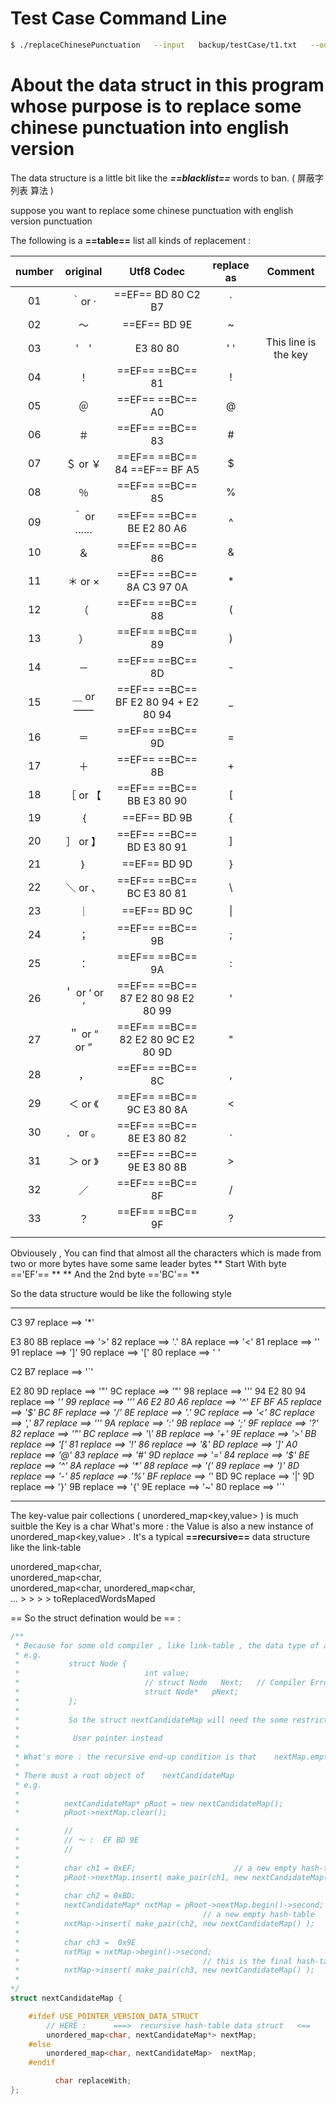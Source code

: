 # Test Case Command Line 

```bash
$ ./replaceChinesePunctuation   --input   backup/testCase/t1.txt   --output   output.txt
```


# About the data struct in this program whose purpose is to replace some chinese punctuation into english version  
The data structure is a little bit like the ***==blacklist==*** words to ban. ( 屏蔽字列表 算法 )


suppose you want to replace some chinese punctuation with   english version punctuation

The following is a **==table==** list all kinds of replacement :

| number | original |                 Utf8 Codec               | replace as  |              Comment            |
|:------:|:--------:|:----------------------------------------:|:-----------:|:-------------------------------:|
| 01 | ｀or ·       | ==EF== BD 80   C2 B7                     |  `          |                                 |
| 02 | ～           | ==EF== BD 9E                             |  ~          |                                 |
| 03 |  '　'        | E3 80 80                                 | ' '         |   This line is the <Space> key  |
| 04 | ！           | ==EF== ==BC== 81                         |  !          |                                 |
| 05 | ＠           | ==EF== ==BC== A0                         |  @          |                                 |
| 06 | ＃           | ==EF== ==BC== 83                         |  #          |                                 |
| 07 | ＄ or ￥     | ==EF== ==BC== 84   ==EF== BF A5          |  $          |                                 |
| 08 | ％           | ==EF== ==BC== 85                         |  %          |                                 |
| 09 | ＾ or ……     | ==EF== ==BC== BE   E2 80 A6              |  ^          |                                 |
| 10 | ＆           | ==EF== ==BC== 86                         |  &          |                                 |
| 11 | ＊ or ×      | ==EF== ==BC== 8A   C3 97 0A              |  *          |                                 |
| 12 | （           | ==EF== ==BC== 88                         |  (          |                                 |
| 13 | ）           | ==EF== ==BC== 89                         |  )          |                                 |
| 14 | －           | ==EF== ==BC== 8D                         |  -          |                                 |
| 15 | ＿ or ——     | ==EF== ==BC== BF   E2 80 94 + E2 80 94   |  _          |                                 |
| 16 | ＝           | ==EF== ==BC== 9D                         |  =          |                                 |
| 17 | ＋           | ==EF== ==BC== 8B                         |  +          |                                 |
| 18 | ［ or 【     | ==EF== ==BC== BB   E3 80 90              |  [          |                                 |
| 19 | ｛           | ==EF== BD 9B                             |  {          |                                 |
| 20 | ］ or 】     | ==EF== ==BC== BD   E3 80 91              |  ]          |                                 |
| 21 | ｝           | ==EF== BD 9D                             |  }          |                                 |
| 22 | ＼ or 、     | ==EF== ==BC== BC   E3 80 81              |  \          |                                 |
| 23 | ｜           | ==EF== BD 9C                             |  \|         |                                 |
| 24 | ；           | ==EF== ==BC== 9B                         |  ;          |                                 |
| 25 | ：           | ==EF== ==BC== 9A                         |  :          |                                 |
| 26 | ＇ or ‘ or ’ | ==EF== ==BC== 87   E2 80 98    E2 80 99  |  '          |                                 |
| 27 | ＂ or “ or ” | ==EF== ==BC== 82   E2 80 9C    E2 80 9D  |  "          |                                 |
| 28 | ，           | ==EF== ==BC== 8C                         |  ,          |                                 |
| 29 | ＜ or 《     | ==EF== ==BC== 9C   E3 80 8A              |  <          |                                 |
| 30 | ． or 。     | ==EF== ==BC== 8E   E3 80 82              |  .          |                                 |
| 31 | ＞ or 》     | ==EF== ==BC== 9E   E3 80 8B              |  >          |                                 |
| 32 | ／           | ==EF== ==BC== 8F                         |  /          |                                 |
| 33 | ？           | ==EF== ==BC== 9F                         |  ?          |                                 |
|    |              |                                  |             |                                 |


Obviousely , You can find that almost all the characters which is made from two or more bytes have some same leader bytes 
** Start With byte  =='EF'== **
** And the 2nd byte =='BC'== **


So the data structure would be like the following style

----------------------------------------------------------------------------------------------------

C3
	97   replace  ==> '*' 

E3
	80
		8B   replace  ==> '>' 
		82   replace  ==> '.' 
		8A   replace  ==> '<' 
		81   replace  ==> '\' 
		91   replace  ==> ']' 
		90   replace  ==> '[' 
		80   replace  ==> ' ' 


C2
	B7   replace  ==> '`' 


E2
	80
		9D   replace  ==> '"' 
		9C   replace  ==> '"' 
		98   replace  ==> ''' 
		94
			E2
				80
					94   replace  ==> '_' 
		99   replace  ==> ''' 
		A6
			E2
				80
					A6   replace  ==> '^' 
EF
	BF
		A5   replace  ==> '$' 
	BC
		8F   replace  ==> '/' 
		8E   replace  ==> '.' 
		9C   replace  ==> '<' 
		8C   replace  ==> ',' 
		87   replace  ==> ''' 
		9A   replace  ==> ':' 
		9B   replace  ==> ';' 
		9F   replace  ==> '?' 
		82   replace  ==> '"' 
		BC   replace  ==> '\' 
		8B   replace  ==> '+' 
		9E   replace  ==> '>' 
		BB   replace  ==> '[' 
		81   replace  ==> '!' 
		86   replace  ==> '&' 
		BD   replace  ==> ']' 
		A0   replace  ==> '@' 
		83   replace  ==> '#' 
		9D   replace  ==> '=' 
		84   replace  ==> '$' 
		BE   replace  ==> '^' 
		8A   replace  ==> '*' 
		88   replace  ==> '(' 
		89   replace  ==> ')' 
		8D   replace  ==> '-' 
		85   replace  ==> '%' 
		BF   replace  ==> '_' 
	BD
		9C   replace  ==> '|' 
		9D   replace  ==> '}' 
		9B   replace  ==> '{' 
		9E   replace  ==> '~' 
		80   replace  ==> '`'

----------------------------------------------------------------------------------------------------

The key-value pair collections ( unordered_map<key,value> ) is much suitble 
the Key is a char
What's more : the Value is also a new instance of  unordered_map<key,value> . It's a typical **==recursive==** data structure like the link-table 


unordered_map<char,    
               unordered_map<char,    
                                   unordered_map<char,
                                                       unordered_map<char,    
                                                                           ...
                                                                               >
                                                                                > 
                                                                                  >
                                                                                    >    toReplacedWordsMaped


== So the struct defination would be == : 

```c++
/**
 * Because for some old compiler , like link-table , the data type of a member can't be the struct itself
 * e.g.
 *           struct Node {
 *                            int value;
 *                            // struct Node   Next;   // Compiler Error 
 *                            struct Node*   pNext;    
 *           };
 *
 *           So the struct nextCandidateMap will need the some restriction of the above situation
 *           
 *            User pointer instead
 *
 * What's more : the recursive end-up condition is that    nextMap.empty() =>   true
 *
 * There must a root object of    nextCandidateMap
 * e.g.
 * 
 *          nextCandidateMap* pRoot = new nextCandidateMap();
 *          pRoot->nextMap.clear();

 *          //
 *          // ～ :  EF BD 9E
 *          //
 * 
 *          char ch1 = 0xEF;                      // a new empty hash-table
 *          pRoot->nextMap.insert( make_pair(ch1, new nextCandidateMap() );
 *          
 *          char ch2 = 0xBD;
 *          nextCandidateMap* nxtMap = pRoot->nextMap.begin()->second;
 *                                         // a new empty hash-table
 *          nxtMap->insert( make_pair(ch2, new nextCandidateMap() );
 *
 *          char ch3 =  0x9E
 *          nxtMap = nxtMap->begin()->second;
 *                                         // this is the final hash-table
 *          nxtMap->insert( make_pair(ch3, new nextCandidateMap() );
 *          
*/
struct nextCandidateMap {

    #ifdef USE_POINTER_VERSION_DATA_STRUCT
        // HERE :      ===>  recursive hash-table data struct   <==
    	unordered_map<char, nextCandidateMap*> nextMap;
    #else
    	unordered_map<char, nextCandidateMap>  nextMap;
    #endif

	      char replaceWith;
};

```
